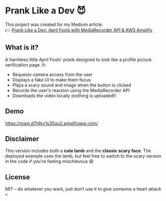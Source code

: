 # Prank Like a Dev 😈

This project was created for my Medium article:  
👉 [Prank Like a Dev: April Fools with MediaRecorder API & AWS Amplify](https://medium.com/@tufekcisencer/prank-like-a-dev-april-fools-with-mediarecorder-api-aws-amplify-55b400c97f16)

## What is it?

A harmless little April Fools' prank designed to look like a profile picture verification page. It:

- Requests camera access from the user
- Displays a fake UI to make them focus
- Plays a scary sound and image when the button is clicked
- Records the user's reaction using the MediaRecorder API
- Downloads the video locally (nothing is uploaded!)

## Demo

https://main.d7t4ky1s35qu2.amplifyapp.com/

## Disclaimer

This version includes both a **cute lamb** and the **classic scary face**. The deployed example uses the lamb, but feel free to switch to the scary version in the code if you're feeling mischievous 😄

## License

MIT – do whatever you want, just don’t use it to give someone a heart attack 💀
